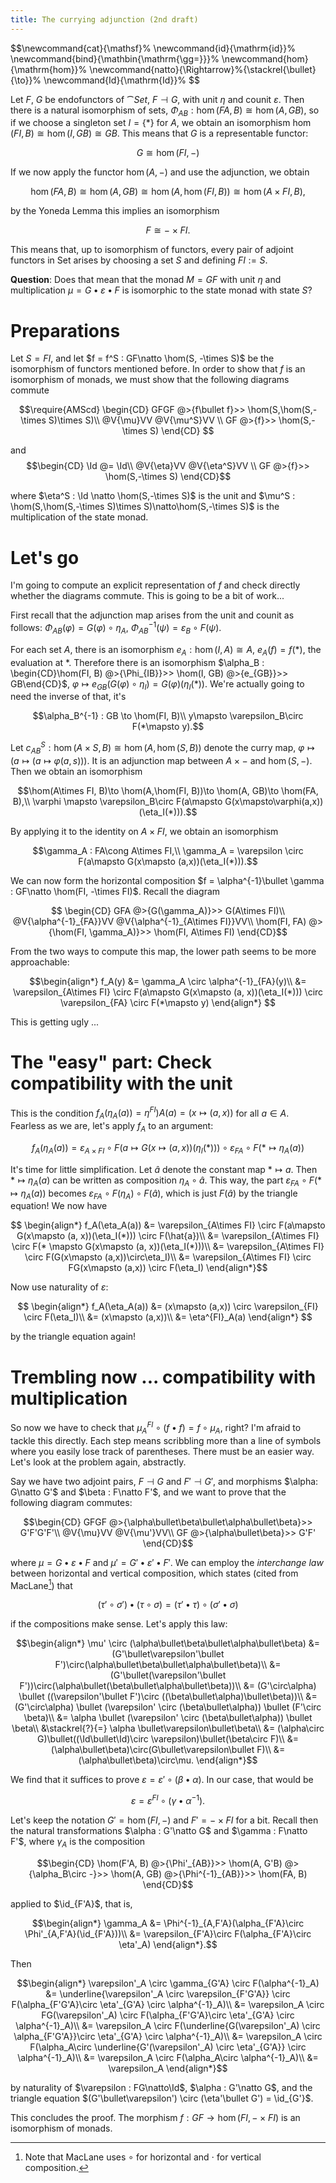 ```yaml
---
title: The currying adjunction (2nd draft)
---
```

<div "style=display:none;">
$$\newcommand{cat}{\mathsf}%
\newcommand{id}{\mathrm{id}}%
\newcommand{bind}{\mathbin{\mathrm{\gg=}}}%
\newcommand{hom}{\mathrm{hom}}%
\newcommand{natto}{\Rightarrow}%{\stackrel{\bullet}{\to}}%
\newcommand{Id}{\mathrm{Id}}%
$$
</div>

Let $F$, $G$ be endofunctors of $\cat{Set}$, $F\dashv G$, with unit
$\eta$ and counit $\varepsilon$. Then there is a natural isomorphism
of sets, $\Phi_{AB} : \hom(FA, B)\cong\hom(A,GB)$, so if we choose a
singleton set $I=\{*\}$ for $A$, we obtain an isomorphism $\hom(FI,
B)\cong\hom(I,GB)\cong GB$. This means that $G$ is a representable
functor:

$$G \cong \hom(FI, -)$$

If we now apply the functor $\hom(A, -)$ and use the adjunction, we obtain

$$\hom(FA, B)\cong \hom(A, GB)\cong \hom(A,\hom(FI, B)) \cong
\hom(A\times FI, B),$$

by the Yoneda Lemma this implies an isomorphism

$$F \cong -\times FI.$$

This means that, up to isomorphism of functors, every pair of adjoint
functors in $\mathsf{Set}$ arises by choosing a set $S$ and defining
$FI := S$.

**Question**: Does that mean that the monad $M = GF$ with unit $\eta$ and
multiplication $\mu = G\bullet\varepsilon\bullet F$ is isomorphic to
the state monad with state $S$?

# Preparations

Let $S = FI$, and let $f = f^S : GF\natto \hom(S, -\times S)$ be the
isomorphism of functors mentioned before. In order to show that $f$ is
an isomorphism of monads, we must show that the following diagrams
commute

$$\require{AMScd}
\begin{CD}
GFGF @>{f\bullet f}>> \hom(S,\hom(S,-\times S)\times S)\\
@V{\mu}VV                     @V{\mu^S}VV \\
GF @>{f}>> \hom(S,-\times S)
\end{CD}
$$

and
$$\begin{CD}
\Id @= \Id\\
@V{\eta}VV @V{\eta^S}VV \\
GF @>{f}>> \hom(S,-\times S)
\end{CD}$$

where $\eta^S : \Id \natto \hom(S,-\times S)$ is the unit and $\mu^S :
\hom(S,\hom(S,-\times S)\times S)\natto\hom(S,-\times S)$ is the
multiplication of the state monad.

# Let's go

I'm going to compute an explicit representation of $f$ and check
directly whether the diagrams commute. This is going to be a bit of work...

First recall that the adjunction map arises from the unit and counit
as follows: $\Phi_{AB}(\varphi) = G(\varphi)\circ\eta_A$,
$\Phi_{AB}^{-1}(\psi) = \varepsilon_B\circ F(\psi)$.

For each set $A$, there is an isomorphism $e_A: \hom(I, A)\cong A$, $e_A(f) =
f(*)$, the evaluation at $*$. Therefore there is an isomorphism
$\alpha_B : \begin{CD}\hom(FI, B) @>{\Phi_{IB}}>> \hom(I, GB)
@>{e_{GB}}>> GB\end{CD}$, $\varphi\mapsto e_{GB}\left (
G(\varphi)\circ\eta_I \right ) = G(\varphi)(\eta_I(*))$. We're actually going to need the inverse of that, it's

$$\alpha_B^{-1} : GB \to \hom(FI, B)\\
y\mapsto \varepsilon_B\circ F(*\mapsto y).$$

Let $c^S_{AB} : \hom(A\times S, B)\cong\hom(A,\hom(S, B))$ denote the
curry map, $\varphi \mapsto (a\mapsto (a\mapsto \varphi(a,s)))$. It is
an adjunction map between $A\times -$ and $\hom(S, -)$. Then we obtain
an isomorphism

$$\hom(A\times FI, B)\to \hom(A,\hom(FI, B))\to \hom(A, GB)\to
\hom(FA, B),\\ \varphi \mapsto \varepsilon_B\circ F(a\mapsto
G(x\mapsto\varphi(a,x))(\eta_I(*))).$$

By applying it to the identity on $A\times FI$, we obtain an
isomorphism

$$\gamma_A : FA\cong A\times FI,\\
\gamma_A = \varepsilon \circ
F(a\mapsto G(x\mapsto (a,x))(\eta_I(*))).$$

We can now form the horizontal composition $f = \alpha^{-1}\bullet
\gamma : GF\natto \hom(FI, -\times FI)$. Recall the diagram

$$
\begin{CD}
GFA @>{G(\gamma_A)}>> G(A\times FI)\\
@V{\alpha^{-1}_{FA}}VV   @V{\alpha^{-1}_{A\times FI}}VV\\
\hom(FI, FA) @>{\hom(FI, \gamma_A)}>> \hom(FI, A\times FI)
\end{CD}$$

From the two ways to compute this map, the lower path seems to be more
approachable:

$$\begin{align*}
f_A(y) &= \gamma_A \circ \alpha^{-1}_{FA}(y)\\
&= \varepsilon_{A\times FI} \circ F(a\mapsto G(x\mapsto (a, x))(\eta_I(*))) \circ \varepsilon_{FA} \circ F(*\mapsto y)
\end{align*}
$$

This is getting ugly ...

# The "easy" part: Check compatibility with the unit

This is the condition $f_A(\eta_A(a)) = \eta^{FI})A(a) = (x\mapsto (a,
x))$ for all $a\in A$. Fearless as we are, let's apply $f_A$ to an argument:

$$f_A(\eta_A(a)) = \varepsilon_{A\times FI} \circ F(a\mapsto G(x\mapsto (a, x))(\eta_I(*))) \circ \varepsilon_{FA} \circ F(*\mapsto \eta_A(a))$$

It's time for little simplification. Let $\hat{a}$ denote the constant
map $*\mapsto a$. Then $*\mapsto \eta_A(a)$ can be written as
composition $\eta_A\circ \hat{a}$. This way, the part
$\varepsilon_{FA}\circ F(*\mapsto\eta_A(a))$ becomes $\varepsilon_{FA}
\circ F(\eta_A) \circ F(\hat{a})$, which is just $F(\hat{a})$ by the
triangle equation! We now have

$$
\begin{align*}
f_A(\eta_A(a)) &= \varepsilon_{A\times FI} \circ F(a\mapsto G(x\mapsto (a, x))(\eta_I(*))) \circ F(\hat{a})\\
&= \varepsilon_{A\times FI} \circ F(* \mapsto G(x\mapsto (a, x))(\eta_I(*)))\\
&= \varepsilon_{A\times FI} \circ F(G(x\mapsto (a,x))\circ\eta_I)\\
&= \varepsilon_{A\times FI} \circ FG(x\mapsto (a,x)) \circ F(\eta_I)
\end{align*}$$

Now use naturality of $\varepsilon$:

$$
\begin{align*}
f_A(\eta_A(a)) &= (x\mapsto (a,x)) \circ \varepsilon_{FI} \circ F(\eta_I)\\
&= (x\mapsto (a,x))\\
&= \eta^{FI}_A(a)
\end{align*}
$$

by the triangle equation again!

# Trembling now ... compatibility with multiplication

So now we have to check that $\mu^{FI}_A\circ(f\bullet f) =
f\circ\mu_A$, right? I'm afraid to tackle this directly. Each step
means scribbling more than a line of symbols where you easily lose
track of parentheses. There must be an easier way. Let's look at the
problem again, abstractly.

Say we have two adjoint pairs, $F\dashv G$ and $F'\dashv G'$, and
morphisms $\alpha: G\natto G'$ and $\beta : F\natto F'$, and we want
to prove that the following diagram commutes:

$$\begin{CD}
GFGF @>{\alpha\bullet\beta\bullet\alpha\bullet\beta}>> G'F'G'F'\\
@V{\mu}VV                                              @V{\mu'}VV\\
GF   @>{\alpha\bullet\beta}>>                          G'F'
\end{CD}$$

where $\mu = G\bullet\varepsilon\bullet F$ and $\mu' =
G'\bullet\varepsilon'\bullet F'$. We can employ the *interchange law*
between horizontal and vertical composition, which states (cited from MacLane[^MLNotation]) that

$$(\tau'\circ \sigma')\bullet(\tau\circ \sigma) = (\tau'\bullet\tau)\circ(\sigma'\bullet\sigma)$$

[^MLNotation]: Note that MacLane uses $\circ$ for horizontal and $\cdot$ for vertical composition.

if the compositions make sense. Let's apply this law:

$$\begin{align*}
\mu' \circ (\alpha\bullet\beta\bullet\alpha\bullet\beta) &= (G'\bullet\varepsilon'\bullet F')\circ(\alpha\bullet\beta\bullet\alpha\bullet\beta)\\
&= (G'\bullet(\varepsilon'\bullet F'))\circ(\alpha\bullet(\beta\bullet\alpha\bullet\beta))\\
&= (G'\circ\alpha) \bullet  ((\varepsilon'\bullet F')\circ ((\beta\bullet\alpha)\bullet\beta))\\
&= (G'\circ\alpha) \bullet (\varepsilon' \circ (\beta\bullet\alpha)) \bullet (F'\circ \beta)\\
&= \alpha \bullet (\varepsilon' \circ (\beta\bullet\alpha)) \bullet \beta\\
&\stackrel{?}{=} \alpha \bullet\varepsilon\bullet\beta\\
&= (\alpha\circ G)\bullet((\Id\bullet\Id)\circ \varepsilon)\bullet(\beta\circ F)\\
&= (\alpha\bullet\beta)\circ(G\bullet\varepsilon\bullet F)\\
&= (\alpha\bullet\beta)\circ\mu.
\end{align*}$$

We find that it suffices to prove $\varepsilon =
\varepsilon'\circ(\beta\bullet\alpha)$. In our case, that would be

$$\varepsilon = \varepsilon^{FI}\circ(\gamma\bullet\alpha^{-1}).$$

Let's keep the notation $G' = \hom(FI, -)$ and $F' = -\times FI$ for a bit. Recall then the natural transformations $\alpha : G'\natto G$ and $\gamma : F\natto F'$, where $\gamma_A$ is the composition

$$\begin{CD}
\hom(F'A, B) @>{\Phi'_{AB}}>> \hom(A, G'B) @>{\alpha_B\circ -}>> \hom(A, GB) @>{\Phi^{-1}_{AB}}>> \hom(FA, B)
\end{CD}$$

applied to $\id_{F'A}$, that is,

$$\begin{align*}
\gamma_A &= \Phi^{-1}_{A,F'A}(\alpha_{F'A}\circ \Phi'_{A,F'A}(\id_{F'A}))\\
&= \varepsilon_{F'A}\circ F(\alpha_{F'A}\circ \eta'_A)
\end{align*}.$$

Then

$$\begin{align*}
\varepsilon'_A \circ \gamma_{G'A} \circ F(\alpha^{-1}_A) &= \underline{\varepsilon'_A \circ \varepsilon_{F'G'A}} \circ F(\alpha_{F'G'A}\circ \eta'_{G'A} \circ \alpha^{-1}_A)\\
&= \varepsilon_A \circ FG(\varepsilon'_A) \circ F(\alpha_{F'G'A}\circ \eta'_{G'A} \circ \alpha^{-1}_A)\\
&= \varepsilon_A \circ F(\underline{G(\varepsilon'_A) \circ \alpha_{F'G'A}}\circ \eta'_{G'A} \circ \alpha^{-1}_A)\\
&= \varepsilon_A \circ F(\alpha_A\circ \underline{G'(\varepsilon'_A) \circ \eta'_{G'A}} \circ \alpha^{-1}_A)\\
&= \varepsilon_A \circ F(\alpha_A\circ \alpha^{-1}_A)\\
&= \varepsilon_A
\end{align*}$$

by naturality of $\varepsilon : FG\natto\Id$, $\alpha : G'\natto G$,
and the triangle equation $(G'\bullet\varepsilon') \circ (\eta'\bullet
G') = \id_{G'}$.

This concludes the proof. The morphism $f : GF\to \hom(FI, -\times FI)$ is an isomorphism of monads.
